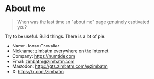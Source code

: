 # About me

> When was the last time an "about me" page genuinely captivated you?

Try to be useful. Build things. There is a lot of pie.

* Name: Jonas Chevalier
* Nickname: zimbatm everywhere on the Internet
* Company: <https://numtide.com>
* Email: [zimbatm@zimbatm.com](mailto:zimbatm@zimbatm.com)
* Mastodon: <https://gts.zimbatm.com/@zimbatm>
* X: <https://x.com/zimbatm>

